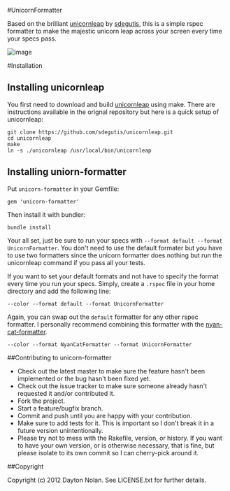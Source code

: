#UnicornFormatter

Based on the brilliant [unicornleap](https://github.com/sdegutis/unicornleap) by [sdegutis](https://github.com/sdegutis), this is a simple rspec formatter to make the majestic unicorn leap across your screen every time your specs pass.

![image](https://s3.amazonaws.com/daytonn/screenshot.png)

#Installation

## Installing unicornleap

You first need to download and build [unicornleap](https://github.com/sdegutis/unicornleap) using make. There are instructions available in the orignal repository but here is a quick setup of unicornleap:

    git clone https://github.com/sdegutis/unicornleap.git
    cd unicornleap
    make
    ln -s ./unicornleap /usr/local/bin/unicornleap

## Installing uniorn-formatter

Put `unicorn-formatter` in your Gemfile:

    gem 'unicorn-formatter'

Then install it with bundler:

    bundle install

Your all set, just be sure to run your specs with `--format default --format UnicornFormatter`. You don't need to use the default formater but you have to use two formatters since the unicorn formatter does nothing but run the unicornleap command if you pass all your tests.

If you want to set your default formats and not have to specify the format every time you run your specs. Simply, create a `.rspec` file in your home directory and add the following line:

    --color --format default --format UnicornFormatter

Again, you can swap out the `default` formatter for any other rspec formatter. I personally recommend combining this formatter with the [nyan-cat-formatter](https://github.com/mattsears/nyan-cat-formatter).

    --color --format NyanCatFormatter --format UnicornFormatter

##Contributing to unicorn-formatter

* Check out the latest master to make sure the feature hasn't been implemented or the bug hasn't been fixed yet.
* Check out the issue tracker to make sure someone already hasn't requested it and/or contributed it.
* Fork the project.
* Start a feature/bugfix branch.
* Commit and push until you are happy with your contribution.
* Make sure to add tests for it. This is important so I don't break it in a future version unintentionally.
* Please try not to mess with the Rakefile, version, or history. If you want to have your own version, or is otherwise necessary, that is fine, but please isolate to its own commit so I can cherry-pick around it.

##Copyright

Copyright (c) 2012 Dayton Nolan. See LICENSE.txt for
further details.

